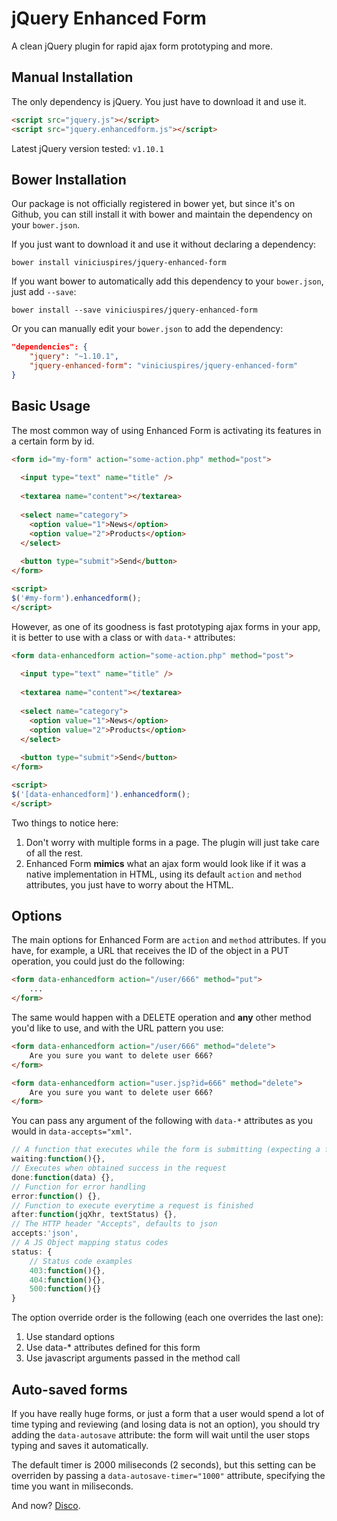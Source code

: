 jQuery Enhanced Form
====================

A clean jQuery plugin for rapid ajax form prototyping and more.

Manual Installation
-------------------

The only dependency is jQuery. You just have to download it and use it.

```html
<script src="jquery.js"></script>
<script src="jquery.enhancedform.js"></script>
```

Latest jQuery version tested: `v1.10.1`

Bower Installation
-------------------

Our package is not officially registered in bower yet, but since it's on Github, you can still install it with bower and maintain the dependency on your `bower.json`.

If you just want to download it and use it without declaring a dependency:

```console
bower install viniciuspires/jquery-enhanced-form
```

If you want bower to automatically add this dependency to your `bower.json`, just add `--save`:

```console
bower install --save viniciuspires/jquery-enhanced-form
```

Or you can manually edit your `bower.json` to add the dependency:

```json
"dependencies": {
    "jquery": "~1.10.1",
    "jquery-enhanced-form": "viniciuspires/jquery-enhanced-form"
}
```

Basic Usage
-----------

The most common way of using Enhanced Form is activating its features in a certain form by id.

```html
<form id="my-form" action="some-action.php" method="post">
    
  <input type="text" name="title" />
    
  <textarea name="content"></textarea>
    
  <select name="category">
    <option value="1">News</option>
    <option value="2">Products</option>
  </select>
    
  <button type="submit">Send</button>
</form>

<script>
$('#my-form').enhancedform();
</script>
```

However, as one of its goodness is fast prototyping ajax forms in your app, it is better to use with a class or with `data-*` attributes:

```html
<form data-enhancedform action="some-action.php" method="post">
    
  <input type="text" name="title" />
    
  <textarea name="content"></textarea>
    
  <select name="category">
    <option value="1">News</option>
    <option value="2">Products</option>
  </select>
    
  <button type="submit">Send</button>
</form>

<script>
$('[data-enhancedform]').enhancedform();
</script>
```

Two things to notice here:

1. Don't worry with multiple forms in a page. The plugin will just take care of all the rest.
2. Enhanced Form __mimics__ what an ajax form would look like if it was a native implementation in HTML, using its default `action` and `method` attributes, you just have to worry about the HTML.

Options
-------

The main options for Enhanced Form are `action` and `method` attributes. If you have, for example, a URL that receives the ID of the object in a PUT operation, you could just do the following:

```html
<form data-enhancedform action="/user/666" method="put">
    ...
</form>
```

The same would happen with a DELETE operation and __any__ other method you'd like to use, and with the URL pattern you use:

```html
<form data-enhancedform action="/user/666" method="delete">
    Are you sure you want to delete user 666?
</form>
```
```html
<form data-enhancedform action="user.jsp?id=666" method="delete">
    Are you sure you want to delete user 666?
</form>
```

You can pass any argument of the following with `data-*` attributes as you would in `data-accepts="xml"`.

```javascript
// A function that executes while the form is submitting (expecting a function name)
waiting:function(){},
// Executes when obtained success in the request
done:function(data) {},
// Function for error handling
error:function() {},
// Function to execute everytime a request is finished
after:function(jqXhr, textStatus) {},
// The HTTP header "Accepts", defaults to json
accepts:'json',
// A JS Object mapping status codes
status: {
    // Status code examples
    403:function(){},
    404:function(){},
    500:function(){}
}
```

The option override order is the following (each one overrides the last one):

1. Use standard options
2. Use data-* attributes defined for this form
3. Use javascript arguments passed in the method call

Auto-saved forms
----------------

If you have really huge forms, or just a form that a user would spend a lot of time typing and reviewing (and losing data is not an option), you should try adding the `data-autosave` attribute: the form will wait until the user stops typing and saves it automatically.

The default timer is 2000 miliseconds (2 seconds), but this setting can be overriden by passing a `data-autosave-timer="1000"` attribute, specifying the time you want in miliseconds.

And now? [Disco](http://www.youtube.com/watch?v=wztTL7GNzFo).

